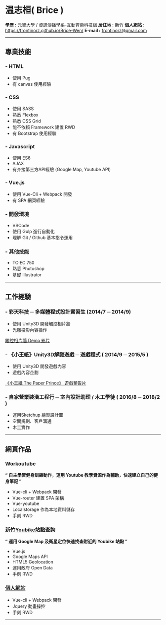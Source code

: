 # 温志桓( Brice )

**學歷 :** 元智大學 / 資訊傳播學系-互動育樂科技組
**居住地 :** 新竹
**個人網站 :** https://frontinorz.github.io/Brice-Wen/
**E-mail :** frontinorz@gmail.com

---

## 專業技能

### - HTML
* 使用 Pug
* 有 canvas 使用經驗
### - CSS
* 使用 SASS
* 熟悉 Flexbox
* 熟悉 CSS Grid
* 能不依賴 Framework 建置 RWD
* 有 Bootstrap 使用經驗
### - Javascript
* 使用 ES6
* AJAX
* 有介接第三方API經驗 (Google Map, Youtube API)
### - Vue.js
* 使用 Vue-Cli + Webpack 開發
* 有 SPA 網頁經驗
### - 開發環境
* VSCode
* 使用 Gulp 進行自動化
* 理解 Git / Github 基本指令運用
### - 其他技能
* TOIEC 750
* 熟悉 Photoshop
* 基礎 Illustrator

---

## 工作經驗

### - 彩天科技 ─ 多媒體程式設計實習生 (2014/7 ─ 2014/9)
* 使用 Unity3D 開發觸控相片牆
* 光雕投影內容操作

[ 觸控相片牆 Demo 影片](https://youtu.be/If1dIEpFXWA)

### - 《小王紙》Unity3D解謎遊戲 ─ 遊戲程式 ( 2014/9 ─ 2015/5 )
* 使用 Unity3D 開發遊戲內容
* 遊戲內容企劃

[《小王紙 The Paper Prince》 遊戲預告片](https://youtu.be/ZiYNX9rny78)

### - 自家營業裝潢工程行 ─ 室內設計助理 / 木工學徒 ( 2016/8 ─ 2018/2 )
* 運用Sketchup 繪製設計圖
* 空間規劃、客戶溝通
* 木工實作

---

## 網頁作品

### [Workoutube](https://frontinorz.github.io/workoutube/#/)
**“ 自主學習健身訓練動作，運用 Youtube 教學資源作為輔助，快速建立自己的健身筆記 ”**
* Vue-cli + Webpack 開發
* Vue-router 建置 SPA 架構
* Vue-youtube
* Localstorage 作為本地資料儲存
* 手刻 RWD

### [新竹Youbike站點查詢](https://frontinorz.github.io/Google-map/)
**“ 運用 Google Map 及衛星定位快速找查附近的 Youbike 站點 ”**
* Vue.js
* Google Maps API
* HTML5 Geolocation
* 運用政府 Open Data
* 手刻 RWD

### [個人網站](https://frontinorz.github.io/Brice-Wen/)
* Vue-cli + Webpack 開發
* Jquery 動畫操控
* 手刻 RWD

---
